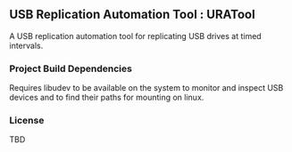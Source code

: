 ## USB Replication Automation Tool : URATool

A USB replication automation tool for replicating USB drives at timed intervals.

### Project Build Dependencies

Requires libudev to be available on the system to monitor and inspect USB devices and to
find their paths for mounting on linux.

### License

TBD

